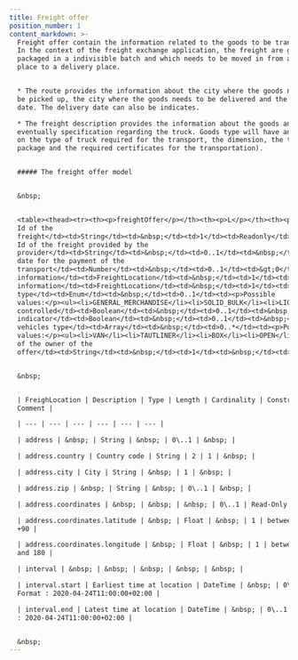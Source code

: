 ```yaml
---
title: Freight offer
position_number: 1
content_markdown: >-
  Freight offer contain the information related to the goods to be transported.
  In the context of the freight exchange application, the freight are goods
  packaged in a indivisible batch and which needs to be moved in from a loading
  place to a delivery place.


  * The route provides the information about the city where the goods needs to
  be picked up, the city where the goods needs to be delivered and the loading
  date. The delivery date can also be indicates.

  * The freight description provides the information about the goods and
  eventually specification regarding the truck. Goods type will have an impact
  on the type of truck required for the transport, the dimension, the transport
  package and the required certificates for the transportation).


  ##### The freight offer model


  &nbsp;


  <table><thead><tr><th><p>freightOffer</p></th><th><p>L</p></th><th><p>Description</p></th><th><p>Type</p></th><th><p>Length</p></th><th><p>Cardinality</p></th><th><p>Constraint</p></th><th><p>Comment</p></th></tr></thead><thead><tr><th><p>freightOffer</p></th><th><p>L</p></th><th><p>Description</p></th><th><p>Type</p></th><th><p>Length</p></th><th><p>Cardinality</p></th><th><p>Constraint</p></th><th><p>Comment</p></th></tr></thead><tbody><tr><td>offerId</td><td>1</td><td>Unique
  Id of the
  freight</td><td>String</td><td>&nbsp;</td><td>1</td><td>Readonly</td><td>&nbsp;</td></tr><tr><td>externalId</td><td>1</td><td>external
  Id of the freight provided by the
  provider</td><td>String</td><td>&nbsp;</td><td>0..1</td><td>&nbsp;</td><td>&nbsp;</td></tr><tr><td>paymentDue</td><td>1</td><td>Due
  date for the payment of the
  transport</td><td>Number</td><td>&nbsp;</td><td>0..1</td><td>&gt;0</td><td>&nbsp;</td></tr><tr><td>pickUp</td><td>1</td><td>Pickup
  information</td><td>FreightLocation</td><td>&nbsp;</td><td>1</td><td>&nbsp;</td><td><p>&nbsp;</p></td></tr><tr><td>delivery</td><td>1</td><td>Delivery
  information</td><td>FreightLocation</td><td>&nbsp;</td><td>1</td><td>&nbsp;</td><td><p>&nbsp;</p></td></tr><tr><td>freightDescritpion</td><td>1</td><td>&nbsp;</td><td>&nbsp;</td><td>&nbsp;</td><td>&nbsp;</td><td>&nbsp;</td><td>&nbsp;</td></tr><tr><td>type</td><td>2</td><td>Goods
  type</td><td>Enum</td><td>&nbsp;</td><td>0..1</td><td><p>Possible
  values:</p><ul><li>GENERAL_MERCHANDISE</li><li>SOLID_BULK</li><li>LIQUID_BULK</li><li>ABNORMAL</li><li>CONTAINER</li></ul></td><td>&nbsp;</td></tr><tr><td>netWeight</td><td>2</td><td>Weight</td><td>Number</td><td>&nbsp;</td><td>0..1</td><td>0-999</td><td>&nbsp;</td></tr><tr><td>length</td><td>2</td><td>Length</td><td>Number</td><td>&nbsp;</td><td>0..1</td><td>0-25</td><td>&nbsp;</td></tr><tr><td>volume</td><td>2</td><td>Volume</td><td>Number</td><td>&nbsp;</td><td>0..1</td><td>0-999</td><td>&nbsp;</td></tr><tr><td><p>temperatureControlled</p></td><td>2</td><td>Temperature
  controlled</td><td>Boolean</td><td>&nbsp;</td><td>0..1</td><td>&nbsp;</td><td><p>&nbsp;</p></td></tr><tr><td>hazardousness.hazardous</td><td>2</td><td>Hazardous
  indicator</td><td>Boolean</td><td>&nbsp;</td><td>0..1</td><td>&nbsp;</td><td>&nbsp;</td></tr><tr><td>requiredVehicles</td><td>2</td><td>Required
  vehicles type</td><td>Array</td><td>&nbsp;</td><td>0..*</td><td><p>Possible
  values:</p><ul><li>VAN</li><li>TAUTLINER</li><li>BOX</li><li>OPEN</li><li>TRAX_WALKING_FLOOR</li><li>COIL</li><li>JUMBO</li><li>MEGATRAILER</li><li>ISOTHERMIC</li><li>REFRIGERATED</li><li>FREEZER</li><li>MULTI_TEMPERATURE</li><li>PUBLIC_WORKS_TIPPER</li><li>CEREAL_TIPPER</li><li>STEEL_TROUGH</li><li>ARMOURED_TROUGH</li><li>PALLETABLE_BULK</li><li>WALKING_FLOOR</li><li>LIQUID_TANK</li><li>PULVERULENT_TANK</li><li>FLAT</li><li>LOWLOADER</li><li>CONTAINER_20</li><li>CONTAINER_40</li><li>CONTAINER_45</li></ul></td><td>&nbsp;</td></tr><tr><td>owner.login</td><td>1</td><td>Username
  of the owner of the
  offer</td><td>String</td><td>&nbsp;</td><td>1</td><td>&nbsp;</td><td>&nbsp;</td></tr><tr><td>addInfo.comment</td><td>1</td><td>Comment</td><td>String</td><td>&nbsp;</td><td>0..1</td><td>&nbsp;</td><td>&nbsp;</td></tr></tbody></table>


  &nbsp;


  | FreighLocation | Description | Type | Length | Cardinality | Constraint /
  Comment |

  | --- | --- | --- | --- | --- | --- |

  | address | &nbsp; | String | &nbsp; | 0\..1 | &nbsp; |

  | address.country | Country code | String | 2 | 1 | &nbsp; |

  | address.city | City | String | &nbsp; | 1 | &nbsp; |

  | address.zip | &nbsp; | String | &nbsp; | 0\..1 | &nbsp; |

  | address.coordinates | &nbsp; | &nbsp; | &nbsp; | 0\..1 | Read-Only |

  | address.coordinates.latitude | &nbsp; | Float | &nbsp; | 1 | between -90 and
  +90 |

  | address.coordinates.longitude | &nbsp; | Float | &nbsp; | 1 | between -180
  and 180 |

  | interval | &nbsp; | &nbsp; | &nbsp; | &nbsp; | &nbsp; |

  | interval.start | Earliest time at location | DateTime | &nbsp; | 0\..1 |
  Format : 2020-04-24T11:00:00+02:00 |

  | interval.end | Latest time at location | DateTime | &nbsp; | 0\..1 | Format
  : 2020-04-24T11:00:00+02:00 |


  &nbsp;
---
```

